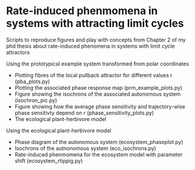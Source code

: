 # Rate-induced phenmomena in systems with attracting limit cycles
Scripts to reproduce figures and play with concepts from Chapter 2 of my phd thesis about rate-induced phenomena in systems with limit cycle attractors 

Using the prototypical example system transformed from polar coordinates
- Plotting fibres of the local pullback attractor for different values r (pba_plots.py)
- Plotting the associated phase response map  (prm_example_plots.py)
- Figure showing the isochrons of the associated autonomous system (isochron_pic.py)
- Figure showing how the average phase sensitivity and trajectory-wise phase sensitivty depend on r (phase_sensitivity_plots.py)
- The ecological plant-herbivore model

Using the ecological plant-herbivore model
- Phase diagram of the autonomous system (ecosystem_phaseplot.py)
- Isochrons of the autnonomous system (eco_isochrons.py)
- Rate-induced phenmomena for the ecosystem model with parameter shift (ecosystem_rtippig.py)

 
